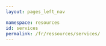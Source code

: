 ```yaml
---
layout: pages_left_nav

namespace: resources
id: services
permalink: /fr/ressources/services/
---
```

